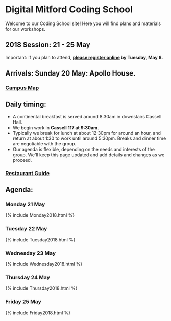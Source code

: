 # Digital Mitford Coding School

Welcome to our Coding School site! Here you will find plans and materials for our workshops.

## 2018 Session: 21 - 25 May 
Important: If you plan to attend, **[please register online](https://pitt.wufoo.com/forms/zfi7o9s01l6j4s/)
by Tuesday, May 8.**

## Arrivals: Sunday 20 May: Apollo House. 
### [Campus Map](Map_UPG_Labelled.pdf)

## Daily timing: 
* A continental breakfast is served around 8:30am in downstairs Cassell Hall.
* We begin work in **Cassell 117 at 9:30am**. 
* Typically we break for lunch at about 12:30pm for around an hour, and return at about 1:30 to work until around 5:30pm. Breaks and dinner time are negotiable with the group.
* Our agenda is flexible, depending on the needs and interests of the group. We'll keep this page updated and add details and changes as we proceed. 

### [Restaurant Guide](restaurants.md)

## Agenda:

### Monday 21 May

{% include Monday2018.html %}

   
### Tuesday 22 May

{% include Tuesday2018.html %}

### Wednesday 23 May

{% include Wednesday2018.html %}

### Thursday 24 May

{% include Thursday2018.html %}

### Friday 25 May

{% include Friday2018.html %}
